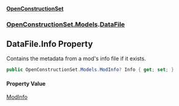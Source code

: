 #### [OpenConstructionSet](index 'index')
### [OpenConstructionSet.Models](index#OpenConstructionSet_Models 'OpenConstructionSet.Models').[DataFile](q_8MggXJ9Yoajs1dvqB03g 'OpenConstructionSet.Models.DataFile')
## DataFile.Info Property
Contains the metadata from a mod's info file if it exists.  
```csharp
public OpenConstructionSet.Models.ModInfo? Info { get; set; }
```
#### Property Value
[ModInfo](h0vCAhsmAC6iWOaLYw25cg 'OpenConstructionSet.Models.ModInfo')
